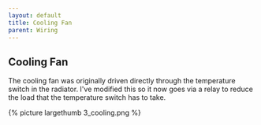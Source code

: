```yaml
---
layout: default
title: Cooling Fan
parent: Wiring
---
```

## Cooling Fan
The cooling fan was originally driven directly through the temperature switch in the radiator. I've modified this so it now goes via a relay to reduce the load that the temperature switch has to take.

{% picture largethumb 3_cooling.png %}

